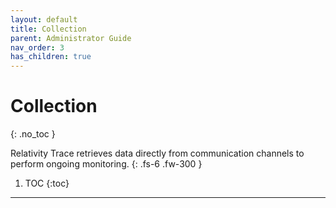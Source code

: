 ```yaml
---
layout: default
title: Collection
parent: Administrator Guide
nav_order: 3
has_children: true
---
```


# Collection
{: .no_toc }


Relativity Trace retrieves data directly from communication channels to perform ongoing monitoring.
{: .fs-6 .fw-300 }

1. TOC
{:toc}

---
